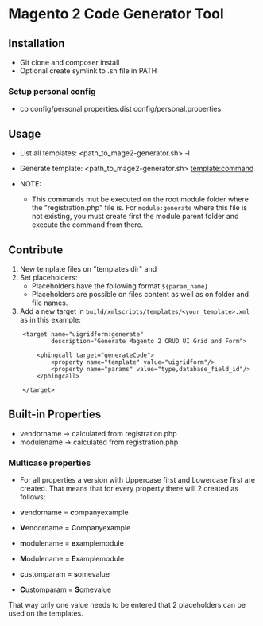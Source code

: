 # Magento 2 Code Generator Tool

## Installation

- Git clone and composer install
- Optional create symlink to .sh file in PATH

### Setup personal config

- cp config/personal.properties.dist config/personal.properties

## Usage

- List all templates: <path_to_mage2-generator.sh> -l
- Generate template: <path_to_mage2-generator.sh> <template:command>

- NOTE:
    - This commands mut be executed on the root module folder where the "registration.php" file is. 
    For `module:generate` where this file is not existing, you must create first the module parent folder and execute the command from there.
    
## Contribute

1. New template files on "templates dir" and 
2. Set placeholders:
    * Placeholders have the following format `${param_name}`
    * Placeholders are possible on files content as well as on folder and file names.
3. Add a new target in `build/xmlscripts/templates/<your_template>.xml` as in this example:

```
    <target name="uigridform:generate"
            description="Generate Magento 2 CRUD UI Grid and Form">

        <phingcall target="generateCode">
            <property name="template" value="uigridform"/>
            <property name="params" value="type,database_field_id"/>
        </phingcall>

    </target>
```

## Built-in Properties

- vendorname -> calculated from registration.php
- modulename -> calculated from registration.php

### Multicase properties

- For all properties a version with Uppercase first and Lowercase first are created. That means that for every property there will 2 created as follows:

* **v**endorname = **c**ompanyexample
* **V**endorname = **C**ompanyexample

* **m**odulename = **e**xamplemodule
* **M**odulename = **E**xamplemodule

* **c**ustomparam = **s**omevalue
* **C**ustomparam = **S**omevalue

That way only one value needs to be entered that 2 placeholders can be used on the templates.